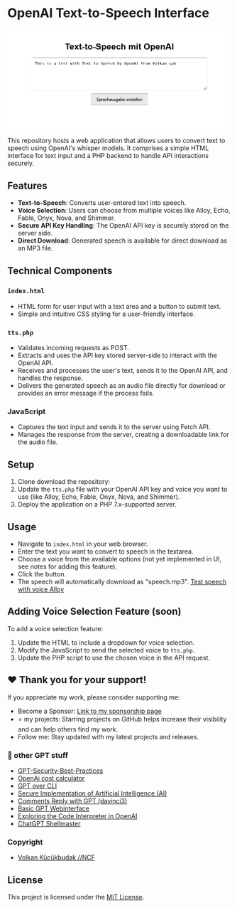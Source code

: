 # OpenAI Text-to-Speech Interface

![Text to Speech with OpenAi](text-to-speech.png)

This repository hosts a web application that allows users to convert text to speech using OpenAI's whisper models. It comprises a simple HTML interface for text input and a PHP backend to handle API interactions securely.

## Features

- **Text-to-Speech**: Converts user-entered text into speech.
- **Voice Selection**: Users can choose from multiple voices like Alloy, Echo, Fable, Onyx, Nova, and Shimmer.
- **Secure API Key Handling**: The OpenAI API key is securely stored on the server side.
- **Direct Download**: Generated speech is available for direct download as an MP3 file.

## Technical Components

### `index.html`

- HTML form for user input with a text area and a button to submit text.
- Simple and intuitive CSS styling for a user-friendly interface.

### `tts.php`

- Validates incoming requests as POST.
- Extracts and uses the API key stored server-side to interact with the OpenAI API.
- Receives and processes the user's text, sends it to the OpenAI API, and handles the response.
- Delivers the generated speech as an audio file directly for download or provides an error message if the process fails.

### JavaScript

- Captures the text input and sends it to the server using Fetch API.
- Manages the response from the server, creating a downloadable link for the audio file.

## Setup

1. Clone download the repository:
2. Update the `tts.php` file with your OpenAI API key and voice you want to use (like Alloy, Echo, Fable, Onyx, Nova, and Shimmer).
3. Deploy the application on a PHP 7.x-supported server.

## Usage

- Navigate to `index.html` in your web browser.
- Enter the text you want to convert to speech in the textarea.
- Choose a voice from the available options (not yet implemented in UI, see notes for adding this feature).
- Click the button.
- The speech will automatically download as "speech.mp3". [Test speech with voice Alloy](test_speech.mp3)

## Adding Voice Selection Feature (soon)

To add a voice selection feature:
1. Update the HTML to include a dropdown for voice selection.
2. Modify the JavaScript to send the selected voice to `tts.php`.
3. Update the PHP script to use the chosen voice in the API request.

## ❤️ Thank you for your support!
If you appreciate my work, please consider supporting me:

- Become a Sponsor: [Link to my sponsorship page](https://github.com/sponsors/volkansah)
- :star: my projects: Starring projects on GitHub helps increase their visibility and can help others find my work. 
- Follow me: Stay updated with my latest projects and releases.


### 👣 other GPT stuff 
- [GPT-Security-Best-Practices](https://github.com/VolkanSah/GPT-Security-Best-Practices)
- [OpenAi cost calculator](https://github.com/VolkanSah/OpenAI-Cost-Calculator)
- [GPT over CLI](https://github.com/VolkanSah/GPT-over-CLI)
- [Secure Implementation of Artificial Intelligence (AI)](https://github.com/VolkanSah/Implementing-AI-Systems-Whitepaper)
- [Comments Reply with GPT (davinci3)](https://github.com/VolkanSah/GPT-Comments-Reply-WordPress-Plugin)
- [Basic GPT Webinterface](https://github.com/VolkanSah/GPT-API-Integration-in-HTML-CSS-with-JS-PHP)
- [Exploring the Code Interpreter in OpenAI](https://github.com/VolkanSah/The-Code-Interpreter-in-OpenAI-ChatGPT)
- [ChatGPT Shellmaster](https://github.com/VolkanSah/ChatGPT-ShellMaster/)


### Copyright
- [Volkan Kücükbudak //NCF](https://gihub.com/volkansah)

## License
This project is licensed under the [MIT License](LICENSE.md).
